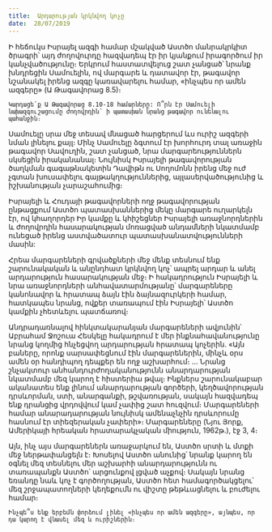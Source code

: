 ```yaml
---
title:  Արդարության կրկնվող կոչը
date:  28/07/2019
---
```


Ի հեճուկս Իսրայել ազգի համար մշակված Աստծո մանրակրկիտ ծրագրի՝ այդ ժողովուրդը հազվադեպ էր իր կյանքում իրագործում իր կանչվածությունը։ Երկրում հաստատվելուց շատ չանցած՝ նրանք խնդրեցին Սամուելին, ով մարգարե և դատավոր էր, թագավոր նշանակել իրենց ազգը կառավարելու համար, «ինչպես որ ամեն ազգերը» (Ա Թագավորաց 8.5)։

`Կարդացե՛ք Ա Թագավորաց 8.10-18 համարները: Ո՞րն էր Սամուելի նախազգուշացումը ժողովրդին՝ ի պատասխան նրանց թագավոր ունենալու պահանջին։`

Սամուելը սրա մեջ տեսավ մնացած հարցերում ևս ուրիշ ազգերի նման լինելու քայլ։ Մինչ Սամուելը ձգտում էր խորհուրդ տալ առաջին թագավոր Սավուղին, շատ չանցած, նրա մարգարեություններն սկսեցին իրականանալ։ Նույնիսկ Իսրայելի թագավորության ծաղկման գագաթնակետին Դավիթն ու Սողոմոնն իրենց մեջ ուժ չգտան խուսափելու գայթակղություններից, այլասերվածությունից և իշխանության չարաշահումից։

Իսրայելի և Հուդայի թագավորների ողջ թագավորության ընթացքում Աստծո պատասխաններից մեկը մարգարե ուղարկելն էր, ով կհաղորդեր Իր կամքը և կհիշեցներ Իսրայելի առաջնորդներին և ժողովրդին հասարակության մոռացված անդամների նկատմամբ ունեցած իրենց աստվածատուր պատասխանատվությունների մասին:

Հրեա մարգարեների գրվածքների մեջ մենք տեսնում ենք շարունակական և անընդհատ կրկնվող կոչ՝ ապրել արդար և անել արդարություն հասարակության մեջ։ Ի հակադրություն Իսրայելի և նրա առաջնորդների անհավատարմությանը՝ մարգարեները կանոնավոր և հրատապ ձայն էին ձայնազուրկերի համար, հատկապես նրանց, ովքեր տառապում էին Իսրայելի՝ Աստծո կամքին չհետևելու պատճառով։

Անդրադառնալով հինկտակարանյան մարգարեների ավյունին՝ Աբրահամ Ջոշուա Հեսկելը հակադրում է մեր ինքնահավանությունը նրանց կողմից հնչեցվող արդարության հրատապ կոչերին. «Այն բաները, որոնք սարսափեցնում էին մարգարեներին, մինչև օրս ամեն օր հանդիպող դեպքեր են ողջ աշխարհում։ … Նրանց շնչակտուր անհանդուրժողականությունն անարդարության նկատմամբ մեզ կարող է հիստերիա թվալ։ Ինքներս շարունակաբար ականատես ենք լինում անարդարության գործերի, կեղծավորության դրսևորման, ստի, անարգանքի, թշվառության, սակայն հազվադեպ ենք դրանցից վրդովվում կամ չափից շատ հուզվում։ Մարգարեների համար անարադարության նույնիսկ ամենաչնչին դրսևորումը հասնում էր տիեզերական չափերի»։ Մարգարեները (Նյու Յորք, Ամերիկայի հրեական հրատարակչական միություն, 1962թ.), էջ 3, 4։

Այն, ինչ այս մարգարեներն առաջարկում են, Աստծո սրտի և մտքի մեջ ներթափանցելն է։ Խոսելով Աստծո անունից՝ նրանք կարող են օգնել մեզ տեսնելու մեր աշխարհի անարդարությունն ու տառապանքն Աստծո՝ արցունքով լցված աչքով։ Սակայն նրանց եռանդը նաև կոչ է գործողության, Աստծո հետ համագործակցելու՝ մեզ շրջապատողների կեղեքումն ու վիշտը թեթևացնելու և բուժելու համար։

`Ինչպե՞ս ենք երբեմն փորձում լինել «ինչպես որ ամեն ազգերը», այնպես, որ դա կարող է վնասել մեզ և ուրիշներին։`